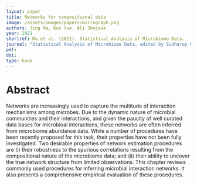 ```yaml
---
layout: paper
title: Networks for compositional data
image: /assets/images/papers/micrograph.png
authors: Jing Ma, Kun Yue, Ali Shojaie 
year: 2021
shortref: Ma et al. (2021). Statistical Analysis of Microbiome Data.
journal: "Statistical Analysis of Microbiome Data, edited by Subharup Guha, Somnath Datta. Springer"
pdf: 
doi:  
type: book
---
```


# Abstract

Networks are increasingly used to capture the multitude of interaction mechanisms among microbes. Due to the dynamic nature of microbial communities and their interactions, and given the paucity of well curated data bases for microbioal interactions, these networks are often inferred from microbiome abundance data. While a number of procedures have been recently proposed for this task, their properties have not been fully investigated. Two desirable properties of network estimation procedures are (i) their robustness to the spurious correlations resulting from the compositional nature of the microbiome data; and (ii) their ability to uncover the true network structure from limited observations. This chapter reviews commonly used procedures for inferring microbial interaction networks. It also presents a comprehensive empirical evaluation of these procedures.




